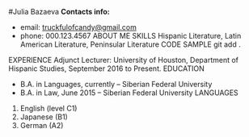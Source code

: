 #Julia Bazaeva
**Contacts info:** 
* email: truckfulofcandy@gmail.com
* phone: 000.123.4567 
ABOUT ME
SKILLS
Hispanic Literature, Latin American Literature, Peninsular Literature
CODE SAMPLE git add .

EXPERIENCE
Adjunct Lecturer: University of Houston, Department of Hispanic Studies, September 2016 to Present.
EDUCATION
* B.A. in Languages, currently – Siberian Federal University
* B.A. in Law, June 2015 – Siberian Federal University
LANGUAGES
1. English (level C1)
2. Japanese (B1)
3. German (A2)
